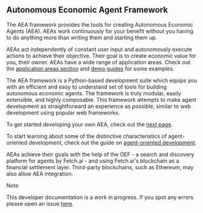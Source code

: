 ## Autonomous Economic Agent Framework

The AEA framework provides the tools for creating Autonomous Economic Agents (AEA). AEAs work continuously for your benefit without you having to do anything more than writing them and starting them up.

AEAs act independently of constant user input and autonomously execute actions to achieve their objective. Their goal is to create economic value for you, their owner. AEAs have a wide range of application areas. Check out the <a href="./app-areas">application areas section</a>  and <a href="./car-park-skills">demo guides</a> for some examples.

The AEA framework is a Python-based development suite which equips you with an efficient and easy to understand set of tools for building autonomous economic agents. The framework is truly modular, easily extensible, and highly composable. This framework attempts to make agent development as straightforward an experience as possible, similar to web development using popular web frameworks.

To get started developing your own AEA, check out the <a href="./quickstart">next page</a>.

To start learning about some of the distinctive characteristics of agent-oriented development, check out the guide on <a href="./agent-oriented-development">agent-oriented development</a>.

AEAs achieve their goals with the help of the OEF - a search and discovery platform for agents by Fetch.ai - and using Fetch.ai's blockchain as a financial settlement layer. Third-party blockchains, such as Ethereum, may also allow AEA integration.

<div class="admonition note">
  <p class="admonition-title">Note</p>
  <p>This developer documentation is a work in progress. If you spot any errors please open an issue <a href="https://github.com/fetchai/agents-aea" target="_blank">here</a>.</p>
</div>

<br />
